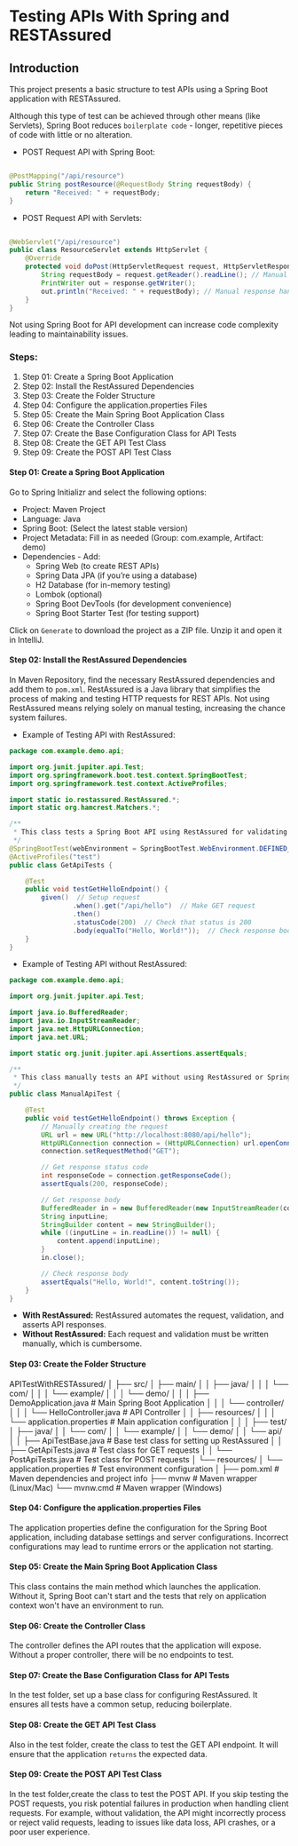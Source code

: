 # Testing APIs With Spring and RESTAssured

## Introduction

This project presents a basic structure to test APIs using a Spring Boot application 
with RESTAssured.

Although this type of test can be achieved through other means (like Servlets), Spring Boot reduces `boilerplate code` - longer, repetitive pieces of code
with little or no alteration.

- POST Request API with Spring Boot:

```java

@PostMapping("/api/resource")
public String postResource(@RequestBody String requestBody) {
    return "Received: " + requestBody;
}
```

- POST Request API with Servlets:

```java

@WebServlet("/api/resource")
public class ResourceServlet extends HttpServlet {
    @Override
    protected void doPost(HttpServletRequest request, HttpServletResponse response) throws ServletException, IOException {
        String requestBody = request.getReader().readLine(); // Manual parsing
        PrintWriter out = response.getWriter();
        out.println("Received: " + requestBody); // Manual response handling
    }
}

```

Not using Spring Boot for API development can increase code complexity leading to maintainability issues.

### Steps:

1. Step 01: Create a Spring Boot Application
2. Step 02: Install the RestAssured Dependencies
3. Step 03: Create the Folder Structure
4. Step 04: Configure the application.properties Files
5. Step 05: Create the Main Spring Boot Application Class
6. Step 06: Create the Controller Class
7. Step 07: Create the Base Configuration Class for API Tests
8. Step 08: Create the GET API Test Class
9. Step 09: Create the POST API Test Class

#### Step 01: Create a Spring Boot Application

Go to Spring Initializr and select the following options:

- Project: Maven Project
- Language: Java
- Spring Boot: (Select the latest stable version)
- Project Metadata: Fill in as needed (Group: com.example, Artifact: demo)
- Dependencies - Add:
  - Spring Web (to create REST APIs)
  - Spring Data JPA (if you’re using a database)
  - H2 Database (for in-memory testing)
  - Lombok (optional)
  - Spring Boot DevTools (for development convenience)
  - Spring Boot Starter Test (for testing support)

Click on `Generate` to download the project as a ZIP file. Unzip it and open it in IntelliJ.

#### Step 02: Install the RestAssured Dependencies

In Maven Repository, find the necessary RestAssured dependencies and add them to `pom.xml`.
RestAssured is a Java library that simplifies the process of making and testing HTTP requests for REST APIs.
Not using RestAssured means relying solely on manual testing, increasing the chance system failures.

- Example of Testing API with RestAssured:

```java
package com.example.demo.api;

import org.junit.jupiter.api.Test;
import org.springframework.boot.test.context.SpringBootTest;
import org.springframework.test.context.ActiveProfiles;

import static io.restassured.RestAssured.*;
import static org.hamcrest.Matchers.*;

/**
 * This class tests a Spring Boot API using RestAssured for validating HTTP responses.
 */
@SpringBootTest(webEnvironment = SpringBootTest.WebEnvironment.DEFINED_PORT)
@ActiveProfiles("test")
public class GetApiTests {

    @Test
    public void testGetHelloEndpoint() {
        given()  // Setup request
                .when().get("/api/hello")  // Make GET request
                .then()
                .statusCode(200)  // Check that status is 200
                .body(equalTo("Hello, World!"));  // Check response body
    }
}

```
- Example of Testing API without RestAssured:

```java
package com.example.demo.api;

import org.junit.jupiter.api.Test;

import java.io.BufferedReader;
import java.io.InputStreamReader;
import java.net.HttpURLConnection;
import java.net.URL;

import static org.junit.jupiter.api.Assertions.assertEquals;

/**
 * This class manually tests an API without using RestAssured or Spring Boot.
 */
public class ManualApiTest {

    @Test
    public void testGetHelloEndpoint() throws Exception {
        // Manually creating the request
        URL url = new URL("http://localhost:8080/api/hello");
        HttpURLConnection connection = (HttpURLConnection) url.openConnection();
        connection.setRequestMethod("GET");

        // Get response status code
        int responseCode = connection.getResponseCode();
        assertEquals(200, responseCode);

        // Get response body
        BufferedReader in = new BufferedReader(new InputStreamReader(connection.getInputStream()));
        String inputLine;
        StringBuilder content = new StringBuilder();
        while ((inputLine = in.readLine()) != null) {
            content.append(inputLine);
        }
        in.close();

        // Check response body
        assertEquals("Hello, World!", content.toString());
    }
}

```
- **With RestAssured:** RestAssured automates the request, validation, and asserts API responses.
- **Without RestAssured:** Each request and validation must be written manually, which is cumbersome.

#### Step 03: Create the Folder Structure

APITestWithRESTAssured/
│
├── src/
│   ├── main/
│   │   ├── java/
│   │   │   └── com/
│   │   │       └── example/
│   │   │           └── demo/
│   │   │               ├── DemoApplication.java       # Main Spring Boot Application
│   │   │               └── controller/
│   │   │                   └── HelloController.java   # API Controller
│   │   ├── resources/
│   │   │   └── application.properties                 # Main application configuration
│   │
│   ├── test/
│       ├── java/
│       │   └── com/
│       │       └── example/
│       │           └── demo/
│       │               └── api/
│       │                   ├── ApiTestBase.java       # Base test class for setting up RestAssured
│       │                   ├── GetApiTests.java       # Test class for GET requests
│       │                   └── PostApiTests.java      # Test class for POST requests
│       └── resources/
│           └── application.properties                 # Test environment configuration
│
├── pom.xml                                            # Maven dependencies and project info
├── mvnw                                               # Maven wrapper (Linux/Mac)
└── mvnw.cmd                                           # Maven wrapper (Windows)

#### Step 04: Configure the application.properties Files
The application properties define the configuration for the Spring Boot application, including database settings and server configurations. Incorrect configurations may lead to runtime errors or the application not starting.

#### Step 05: Create the Main Spring Boot Application Class
This class contains the main method which launches the application. 
Without it, Spring Boot can't start and the tests that rely on application context won't have an environment to run.

#### Step 06: Create the Controller Class
The controller defines the API routes that the application will expose. 
Without a proper controller, there will be no endpoints to test.

#### Step 07: Create the Base Configuration Class for API Tests
In the test folder, set up a base class for configuring RestAssured.
It ensures all tests have a common setup, reducing boilerplate.

#### Step 08: Create the GET API Test Class
Also in the test folder, create the class to test the GET API endpoint.
It will ensure that the application `returns` the expected data.

#### Step 09: Create the POST API Test Class
In the test folder,create the class to test the POST API.
If you skip testing the POST requests, you risk potential failures in production when handling client requests. For example, without validation, the API might incorrectly process or reject valid requests, leading to issues like data loss, API crashes, or a poor user experience. 